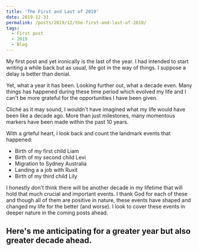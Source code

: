 ```yaml
---
title: 'The First and Last of 2019'
date: 2019-12-31
permalink: /posts/2019/12/the-first-and-last-of-2019/
tags:
  - First post
  - 2019
  - Blog
---
```


My first post and yet ironically is the last of the year. I had intended to start writing a while back but as usual, life got in the way of things.
I suppose a delay is better than denial. 


Yet, what a year it has been. Looking further out, what a decade even. Many things has happened during these time period which evolved my life and I can't be more grateful for the 
opportunities I have been given. 

Cliché as it may sound, I wouldn't have imagined what my life would have been like a decade ago. More than just milestones, many momentous markers have 
been made within the past 10 years.

With a grteful heart, I look back and count the landmark events that happened:

* Birth of my first child Liam
* Birth of my second child Levi
* Migration to Sydney Australia
* Landing a a job with Ruxit
* Birth of my third child Lily

I honestly don't think there will be another decade in my lifetime that will hold that much crucial and important events. I thank God for each of these and though
all of them are positive in nature, these events have shaped and changed my life for the better (and worse). 
I look to cover these events in deeper nature in the coming posts ahead.

Here's me anticipating for a greater year but also greater decade ahead.
------